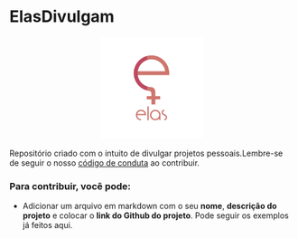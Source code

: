# ElasDivulgam
<p  align="center">
<img  src="./assets/logo-elas.png"  heigth="80"  width="180"/>
<p/>

Repositório criado com o intuito de divulgar projetos pessoais.Lembre-se de seguir o nosso [código de conduta](https://github.com/elasComputacao/Site/blob/master/codigo-de-conduta.md) ao contribuir.

 ### **Para contribuir, você pode:**

- Adicionar um arquivo em markdown com o seu **nome**, **descrição do projeto** e colocar o **link do Github do projeto**. Pode seguir os exemplos já feitos aqui.
